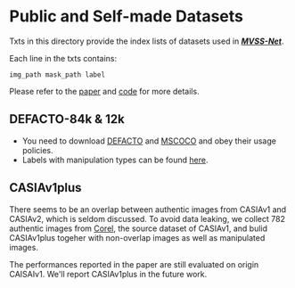 # Public and Self-made Datasets
Txts in this directory provide the index lists of datasets used in [***MVSS-Net***](https://github.com/dong03/MVSS-Net). 

Each line in the txts contains:
```angular2html
img_path mask_path label
```
Please refer to the [paper](https://arxiv.org/abs/2104.06832) and [code](https://github.com/dong03/MVSS-Net) for more details.
## DEFACTO-84k & 12k
+ You need to download [DEFACTO](https://defactodataset.github.io/) and [MSCOCO](https://cocodataset.org/) and obey their usage policies.
+ Labels with manipulation types can be found [here](https://github.com/dong03/DEFACTO-84k-12k).

## CASIAv1plus 
There seems to be an overlap between authentic images from CASIAv1 and CASIAv2, which is seldom discussed. To avoid data leaking, we collect 782 authentic images from [Corel](https:/sites.google.com/site/dctresearch/Home/content-based-image-retrieval), the source dataset of CASIAv1, and bulid CASIAv1plus togeher with non-overlap images as well as manipulated images.

The performances reported in the paper are still evaluated on origin CAISAIv1. We'll report CASIAv1plus in the future work.    

